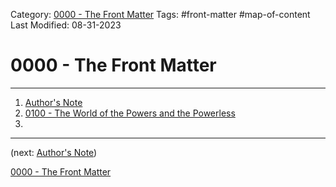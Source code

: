 Category: [0000 - The Front Matter](0000%20-%20The%20Front%20Matter/0000%20-%20The%20Front%20Matter.md)
Tags: #front-matter #map-of-content 
Last Modified: 08-31-2023
# 0000 - The Front Matter

****

1. [Author's Note](0000%20-%20The%20Front%20Matter/Author%27s%20Note.md)
2. [0100 - The World of the Powers and the Powerless](0100%20-%20The%20World%20of%20the%20Powers%20and%20the%20Powerless/0100%20-%20The%20World%20of%20the%20Powers%20and%20the%20Powerless.md)
3. 
****

(next: [Author's Note](0000%20-%20The%20Front%20Matter/Author%27s%20Note.md))

[0000 - The Front Matter](0000%20-%20The%20Front%20Matter.md)
